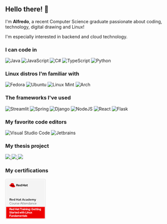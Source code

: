 ## Hello there! 👋
I'm **Alfredo**, a recent Computer Science graduate passionate about coding, technology, digital drawing and Linux!

I'm especially interested in backend and cloud technology.

### I can code in
![Java](https://img.shields.io/badge/Java%20(SE%2C%20EE)-F14C4D?style=for-the-badge&logo=openjdk&logoColor=white)
![JavaScript](https://img.shields.io/badge/JavaScript-F7B93E?style=for-the-badge&logo=javascript&logoColor=white)
![C#](https://img.shields.io/badge/c%23-%23239120.svg?style=for-the-badge)
![TypeScript](https://img.shields.io/badge/TypeScript-007ACC?style=for-the-badge&logo=typescript&logoColor=white)
![Python](https://img.shields.io/badge/Python-306998?style=for-the-badge&logo=python&logoColor=white)

### Linux distros I'm familiar with
![Fedora](https://img.shields.io/badge/Fedora_❤️-294172?style=for-the-badge&logo=fedora&logoColor=white)
![Ubuntu](https://img.shields.io/badge/Ubuntu-E95420?style=for-the-badge&logo=ubuntu&logoColor=white)
![Linux Mint](https://img.shields.io/badge/Linux%20Mint-87CF3E?style=for-the-badge&logo=Linux%20Mint&logoColor=white)
![Arch](https://img.shields.io/badge/Arch%20Linux-1793D1?logo=arch-linux&logoColor=fff&style=for-the-badge)

### The frameworks I've used
![Streamlit](https://img.shields.io/badge/Streamlit-%23FE4B4B.svg?style=for-the-badge&logo=streamlit&logoColor=white)
![Spring](https://img.shields.io/badge/spring_boot-%236DB33F.svg?style=for-the-badge&logo=spring&logoColor=white)
![Django](https://img.shields.io/badge/django-%23092E20.svg?style=for-the-badge&logo=django&logoColor=white)
![NodeJS](https://img.shields.io/badge/node.js-6DA55F?style=for-the-badge&logo=node.js&logoColor=white)
![React](https://img.shields.io/badge/react-%2320232a.svg?style=for-the-badge&logo=react&logoColor=%2361DAFB)
![Flask](https://img.shields.io/badge/flask-%23000.svg?style=for-the-badge&logo=flask&logoColor=white)

### My favorite code editors
![Visual Studio Code](https://img.shields.io/badge/Visual%20Studio%20Code-0078d7.svg?style=for-the-badge&logo=visual-studio-code&logoColor=white)
![Jetbrains](https://img.shields.io/badge/JetBrains-000000?style=for-the-badge&logo=jetbrains&logoColor=white)

### My thesis project
<a href="https://github.com/isislab-unisa/vm-lab#readme" target="_blank">
  <picture>
    <source
      srcset="https://github-readme-stats.vercel.app/api/pin/?username=isislab-unisa&repo=vm-lab&theme=dark"
      media="(prefers-color-scheme: dark)"
    />
    <source
      srcset="https://github-readme-stats.vercel.app/api/pin/?username=isislab-unisa&repo=vm-lab"
      media="(prefers-color-scheme: light), (prefers-color-scheme: no-preference)"
    />
    <img src="https://github-readme-stats.vercel.app/api/pin/?username=isislab-unisa&repo=vm-lab" />
  </picture>
</a>
<a href="https://github.com/isislab-unisa/alfresco-sftp#readme" target="_blank">
  <picture>
    <source
      srcset="https://github-readme-stats.vercel.app/api/pin/?username=isislab-unisa&repo=alfresco-sftp&theme=dark"
      media="(prefers-color-scheme: dark)"
    />
    <source
      srcset="https://github-readme-stats.vercel.app/api/pin/?username=isislab-unisa&repo=alfresco-sftp"
      media="(prefers-color-scheme: light), (prefers-color-scheme: no-preference)"
    />
    <img src="https://github-readme-stats.vercel.app/api/pin/?username=isislab-unisa&repo=alfresco-sftp" />
  </picture>
</a>
<a href="https://github.com/isislab-unisa/alfresco-ssh#readme" target="_blank">
  <picture>
    <source
      srcset="https://github-readme-stats.vercel.app/api/pin/?username=isislab-unisa&repo=alfresco-ssh&theme=dark"
      media="(prefers-color-scheme: dark)"
    />
    <source
      srcset="https://github-readme-stats.vercel.app/api/pin/?username=isislab-unisa&repo=alfresco-ssh"
      media="(prefers-color-scheme: light), (prefers-color-scheme: no-preference)"
    />
    <img src="https://github-readme-stats.vercel.app/api/pin/?username=isislab-unisa&repo=alfresco-ssh" />
  </picture>
</a>

### My certifications
<img src="certifications/red-hat-training-getting-started-with-linux-fundame.1.png">
